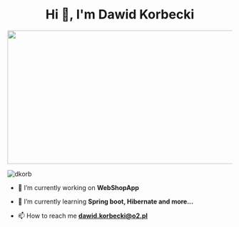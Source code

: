 <h1 align="center">Hi 👋, I'm Dawid Korbecki</h1>
<div align="center">
  <img src="https://media4.giphy.com/media/iIqmM5tTjmpOB9mpbn/giphy.gif?cid=ecf05e47v58g2pewbkia0h1g6f0klqlmd48lkyv61cni8qyx&rid=giphy.gif&ct=g" width="600" height="300"/>
</div>
<p align="left"> <img src="https://komarev.com/ghpvc/?username=dkorb&label=Profile%20views&color=0e75b6&style=flat" alt="dkorb" /> </p>

- 🔭 I’m currently working on **WebShopApp**

- 🌱 I’m currently learning **Spring boot, Hibernate and more...**

- 📫 How to reach me **dawid.korbecki@o2.pl**
</p>
